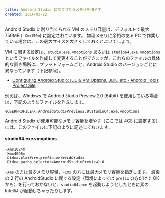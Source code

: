```yaml
---
title: Android Studio に割り当てるメモリを増やす
created: 2016-03-22
---
```


Android Studio に割り当てられる VM のメモリ容量は、デフォルトで最大 750MB (`-Xmx750m`) に設定されています。
物理メモリに余裕のある PC で作業している場合は、この最大サイズを大きくしておくとよいでしょう。

VM に関する設定は、`studio.exe.vmoptions` あるいは `studio64.exe.vmoptions` というファイルを作成して変更することができますが、これらのファイルの具体的な置き場所は、プラットフォームごと、Android Studio のバージョンごとに異なっています（下記参照）。

- [Configuring Android Studio: IDE & VM Options, JDK, etc - Android Tools Project Site](http://tools.android.com/tech-docs/configuration)

例えば、Windows で Android Studio Preview 2.0 (64bit) を使用している場合は、下記のようなファイルを作成します。

```
%USERPROFILE%\.AndroidStudioPreview2.0\studio64.exe.vmoptions
```

Android Studio が使用可能なメモリ容量を増やす（ここでは 4GB に設定する）には、このファイルに下記のように記述しておきます。

#### studio64.exe.vmoptions

```
-Xms1024m
-Xmx4096m
-Didea.platform.prefix=AndroidStudio
-Didea.paths.selector=AndroidStudioPreview2.0
```

`-Xms` の方は最少メモリ容量、`-Xmx` の方には最大メモリ容量を指定します。
最後の 2 行の AndroidStudio に関する設定（環境によっては `prefix` の方だけで OK かも）を行っておかないと、`studio64.exe` を起動しようとしたときに素の IntelliJ が起動しちゃったりします。

